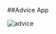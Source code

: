 ##Advice App

![advice](https://github.com/MetinKb/advice-app/assets/114526516/4fcea806-f0b0-41b3-95d4-48c5b4fd8e87)
